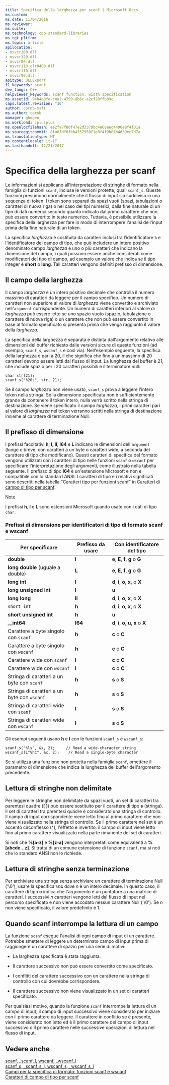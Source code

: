 ```yaml
---
title: Specifica della larghezza per scanf | Microsoft Docs
ms.custom: 
ms.date: 11/04/2016
ms.reviewer: 
ms.suite: 
ms.technology: cpp-standard-libraries
ms.tgt_pltfrm: 
ms.topic: article
apilocation:
- msvcr100.dll
- msvcr120.dll
- msvcr80.dll
- msvcr110_clr0400.dll
- msvcr110.dll
- msvcr90.dll
apitype: DLLExport
f1_keywords: scanf
dev_langs: C++
helpviewer_keywords: scanf function, width specification
ms.assetid: 94b4e8fe-c4a2-4799-8b6c-a2cf28ffb09c
caps.latest.revision: "16"
author: corob-msft
ms.author: corob
manager: ghogen
ms.workload: cplusplus
ms.openlocfilehash: ee2fa7f80f47e2d3379bc4e68aec4496e8f4f01a
ms.sourcegitcommit: 8fa8fdf0fbb4f57950f1e8f4f9b81b4d39ec7d7a
ms.translationtype: HT
ms.contentlocale: it-IT
ms.lasthandoff: 12/21/2017
---
```

# <a name="scanf-width-specification"></a>Specifica della larghezza per scanf
Le informazioni si applicano all’interpretazione di stringhe di formato nella famiglia di funzioni `scanf`, incluse le versioni protette, quali `scanf_s`. Queste funzioni presumono normalmente che il flusso di input sia suddiviso in una sequenza di token. I token sono separati da spazi vuoti (spazi, tabulazioni o caratteri di nuova riga) o nel caso dei tipi numerici, dalla fine naturale di un tipo di dati numerici secondo quanto indicato dal primo carattere che non può essere convertito in testo numerico. Tuttavia, è possibile utilizzare la specifica della larghezza per fare in modo di interrompere l'analisi dell'input prima della fine naturale di un token.  
  
 La specifica *larghezza* è costituita da caratteri inclusi tra l’identificatore `%` e l'identificatore del campo di tipo, che può includere un intero positivo denominato campo *larghezza* e uno o più caratteri che indicano la dimensione del campo, i quali possono essere anche considerati come modificatori del tipo di campo, ad esempio un valore che indica se il tipo integer è **short** o **long**. Tali caratteri vengono definiti prefisso di dimensione.  
  
## <a name="the-width-field"></a>Il campo della larghezza  
 Il campo *larghezza* è un intero positivo decimale che controlla il numero massimo di caratteri da leggere per il campo specifico. Un numero di caratteri non superiore al valore di *larghezza* viene convertito e archiviato nell'`argument` corrispondente. Un numero di caratteri inferiori al valore di *larghezza* può essere letto se uno spazio vuoto (spazio, tabulazione o carattere di nuova riga) o un carattere che non può essere convertito in base al formato specificato si presenta prima che venga raggiunto il valore della *larghezza*.  
  
 La specifica della larghezza è separata e distinta dall'argomento relativo alle dimensioni del buffer richiesto dalle versioni sicure di queste funzioni (ad esempio, `scanf_s`, `wscanf_s` e così via). Nell'esempio seguente, la specifica della larghezza è pari a 20, il che significa che fino a un massimo di 20 caratteri devono essere letti dal flusso di input. La lunghezza del buffer è 21, che include spazio per i 20 caratteri possibili e il terminatore null:  
  
```  
char str[21];  
scanf_s("%20s", str, 21);  
```  
  
 Se il campo *larghezza* non viene usato, `scanf_s` prova a leggere l'intero token nella stringa. Se la dimensione specificata non è sufficientemente grande da contenere il token intero, nulla verrà scritto nella stringa di destinazione. Se viene specificato il campo *larghezza*, i primi caratteri pari al valore di *larghezza* nel token verranno scritti nella stringa di destinazione insieme al carattere di terminazione Null.  
  
## <a name="the-size-prefix"></a>Il prefisso di dimensione  
 I prefissi facoltativi **h**, **l**, **ll**, **I64** e **L** indicano le dimensioni dell'`argument` (lungo o breve, con caratteri a un byte o caratteri wide, a seconda del carattere di tipo che modificano). Questi caratteri di specifica del formato vengono utilizzati con i caratteri di tipo nelle funzioni `scanf` o `wscanf` per specificare l'interpretazione degli argomenti, come illustrato nella tabella seguente. Il prefisso di tipo **I64** è un'estensione Microsoft e non è compatibile con lo standard ANSI. I caratteri di tipo e i relativi significati sono descritti nella tabella "Caratteri tipo per funzioni scanf" in [Caratteri di campo di tipo per scanf](../c-runtime-library/scanf-type-field-characters.md).  
  
> [!NOTE]
>  I prefissi **h**, **l** e **L** sono estensioni Microsoft quando usate con i dati di tipo `char`.  
  
### <a name="size-prefixes-for-scanf-and-wscanf-format-type-specifiers"></a>Prefissi di dimensione per identificatori di tipo di formato scanf e wscanf  
  
|Per specificare|Prefisso da usare|Con identificatore del tipo|  
|----------------|----------------|-------------------------|  
|**double**|**l**|**e**, **E**, **f**, **g** o **G**|  
|**long double** (uguale a double)|**L**|**e**, **E**, **f**, **g** o **G**|  
|**long int**|**l**|**d**, **i**, **o**, **x**, o **X**|  
|**long unsigned int**|**l**|**u**|  
|**long long**|**ll**|**d**, **i**, **o**, **x**, o **X**|  
|`short int`|**h**|**d**, **i**, **o**, **x**, o **X**|  
|**short unsigned int**|**h**|**u**|  
|__**int64**|**I64**|**d**, **i**, **o**, **u**, **x** o **X**|  
|Carattere a byte singolo con `scanf`|**h**|**c** o **C**|  
|Carattere a byte singolo con `wscanf`|**h**|**c** o **C**|  
|Carattere wide con `scanf`|**l**|**c** o **C**|  
|Carattere wide con `wscanf`|**l**|**c** o **C**|  
|Stringa di caratteri a un byte con `scanf`|**h**|**s** o **S**|  
|Stringa di caratteri a un byte con `wscanf`|**h**|**s** o **S**|  
|Stringa di caratteri wide con `scanf`|**l**|**s** o **S**|  
|Stringa di caratteri wide con `wscanf`|**l**|**s** o **S**|  
  
 Gli esempi seguenti usano **h** e **l** con le funzioni `scanf_s` e `wscanf_s`:  
  
```  
scanf_s("%ls", &x, 2);     // Read a wide-character string  
wscanf_s(L"%hC", &x, 2);    // Read a single-byte character  
```  
  
 Se si utilizza una funzione non protetta nella famiglia `scanf`, omettere il parametro di dimensione che indica la lunghezza del buffer dell'argomento precedente.  
  
## <a name="reading-undelimited-strings"></a>Lettura di stringhe non delimitate  
 Per leggere le stringhe non delimitate da spazi vuoti, un set di caratteri tra parentesi quadre (**[ ]**) può essere sostituito per il carattere di tipo **s** (stringa). Il set di caratteri tra parentesi quadre è considerato una stringa di controllo. Il campo di input corrispondente viene letto fino al primo carattere che non viene visualizzato nella stringa di controllo. Se il primo carattere nel set è un accento circonflesso (**^**), l'effetto è invertito: il campo di input viene letto fino al primo carattere visualizzato nella parte rimanente del set di caratteri.  
  
 Si noti che **%[a-z]** e **%[z-a]** vengono interpretati come equivalenti a **%[abcde...z]**. Si tratta di un comune estensione di funzione `scanf`, ma si noti che lo standard ANSI non lo richiede.  
  
## <a name="reading-unterminated-strings"></a>Lettura di stringhe senza terminazione  
 Per archiviare una stringa senza archiviare un carattere di terminazione Null ('\0'), usare la specifica `%`*n***c** dove *n* è un intero decimale. In questo caso, il carattere di tipo **c** indica che l'argomento è un puntatore a una matrice di caratteri. I successivi *n* caratteri vengono letti dal flusso di input nel percorso specificato e non viene accodato nessun carattere Null ('\0'). Se *n* non viene specificato, il valore predefinito è 1.  
  
## <a name="when-scanf-stops-reading-a-field"></a>Quando scanf interrompe la lettura di un campo  
 La funzione `scanf` esegue l'analisi di ogni campo di input di un carattere. Potrebbe smettere di leggere un determinato campo di input prima di raggiungere un carattere di spazio per una serie di motivi:  
  
-   La larghezza specificata è stata raggiunta.  
  
-   Il carattere successivo non può essere convertito come specificato.  
  
-   I conflitti del carattere successivo con un carattere nella stringa di controllo con cui dovrebbe corrispondere.  
  
-   Il carattere successivo non viene visualizzato in un set di caratteri specificato.  
  
 Per qualsiasi motivo, quando la funzione `scanf` interrompe la lettura di un campo di input, il campo di input successivo viene considerato per iniziare con il primo carattere da leggere. Il carattere in conflitto se è presente, viene considerato non letto ed è il primo carattere del campo di input successivo o il primo carattere nelle successive operazioni di lettura nel flusso di input.  
  
## <a name="see-also"></a>Vedere anche  
 [scanf, _scanf_l, wscanf, _wscanf_l](../c-runtime-library/reference/scanf-scanf-l-wscanf-wscanf-l.md)   
 [scanf_s, _scanf_s_l, wscanf_s, _wscanf_s_l](../c-runtime-library/reference/scanf-s-scanf-s-l-wscanf-s-wscanf-s-l.md)   
 [Campi per la specifica di formato: funzioni scanf e wscanf](../c-runtime-library/format-specification-fields-scanf-and-wscanf-functions.md)   
 [Caratteri di campo di tipo per scanf](../c-runtime-library/scanf-type-field-characters.md)